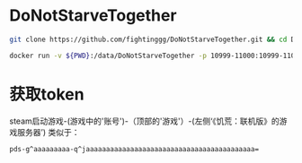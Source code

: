 # DoNotStarveTogether

```bash
git clone https://github.com/fightinggg/DoNotStarveTogether.git && cd DoNotStarveTogether
```

```bash
docker run -v ${PWD}:/data/DoNotStarveTogether -p 10999-11000:10999-11000/udp -p 12346-12347:12346-12347/udp -it jamesits/dst-server:latest
```

# 获取token
steam启动游戏-(游戏中的'账号')-（顶部的'游戏'）-(左侧‘《饥荒：联机版》的游戏服务器’)
类似于：
```
pds-g^aaaaaaaaa-q^jaaaaaaaaaaaaaaaaaaaaaaaaaaaaaaaaaaaaaaaaaa=
```
